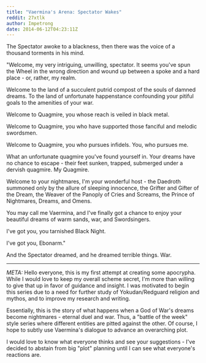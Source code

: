 ```yaml
---
title: "Vaermina's Arena: Spectator Wakes"
reddit: 27xtlk
author: Impetrong
date: 2014-06-12T04:23:11Z
---
```


The Spectator awoke to a blackness, then there was the voice of a thousand torments in his mind.

"Welcome, my very intriguing, unwilling, spectator. It seems you've spun the Wheel in the wrong direction and wound up between a spoke and a hard place - or, rather, my realm. 

Welcome to the land of a succulent putrid compost of the souls of damned dreams. To the land of unfortunate happenstance confounding your pitiful goals to the amenities of your war.

Welcome to Quagmire, you whose reach is veiled in black metal.

Welcome to Quagmire, you who have supported those fanciful and melodic swordsmen.

Welcome to Quagmire, you who pursues infidels. You, who pursues me.

What an unfortunate quagmire you've found yourself in. Your dreams have no chance to escape - their feet sunken, trapped, submerged under a dervish quagmire. My Quagmire.

Welcome to your nightmares, I'm your wonderful host - the Daedroth summoned only by the allure of sleeping innocence, the Grifter and Gifter of the Dream, the Weaver of the Panoply of Cries and Screams, the Prince of Nightmares, Dreams, and Omens.

You may call me Vaermina, and I've finally got a chance to enjoy your beautiful dreams of warm sands, war, and Swordsingers.

I've got you, you tarnished Black Night.

I've got you, Ebonarm."

And the Spectator dreamed, and he dreamed terrible things. War.


***


*META:* Hello everyone, this is my first attempt at creating some apocrypha. While I would love to keep my overall scheme secret, I'm more than willing to give that up in favor of guidance and insight. I was motivated to begin this series due to a need for further study of Yokudan/Redguard religion and mythos, and to improve my research and writing.

Essentially, this is the story of what happens when a God of War's dreams become nightmares - eternal duel and war. Thus, a "battle of the week" style series where different entities are pitted against the other. Of course, I hope to subtly use Vaermina's dialogue to advance an overarching plot.

I would love to know what everyone thinks and see your suggestions - I've decided to abstain from big "plot" planning until I can see what everyone's reactions are.
